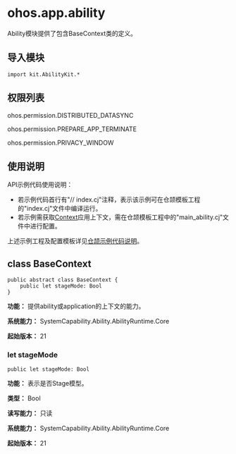 # ohos.app.ability

Ability模块提供了包含BaseContext类的定义。

## 导入模块

```cangjie
import kit.AbilityKit.*
```

## 权限列表

ohos.permission.DISTRIBUTED_DATASYNC

ohos.permission.PREPARE_APP_TERMINATE

ohos.permission.PRIVACY_WINDOW

## 使用说明

API示例代码使用说明：

- 若示例代码首行有"// index.cj"注释，表示该示例可在仓颉模板工程的"index.cj"文件中编译运行。
- 若示例需获取[Context](./cj-apis-app-ability-ui_ability.md#class-context)应用上下文，需在仓颉模板工程中的"main_ability.cj"文件中进行配置。

上述示例工程及配置模板详见[仓颉示例代码说明](../../cj-development-intro.md#仓颉示例代码说明)。

## class BaseContext

```cangjie
public abstract class BaseContext {
    public let stageMode: Bool
}
```

**功能：** 提供ability或application的上下文的能力。

**系统能力：** SystemCapability.Ability.AbilityRuntime.Core

**起始版本：** 21

### let stageMode

```cangjie
public let stageMode: Bool
```

**功能：** 表示是否Stage模型。

**类型：** Bool

**读写能力：** 只读

**系统能力：** SystemCapability.Ability.AbilityRuntime.Core

**起始版本：** 21

